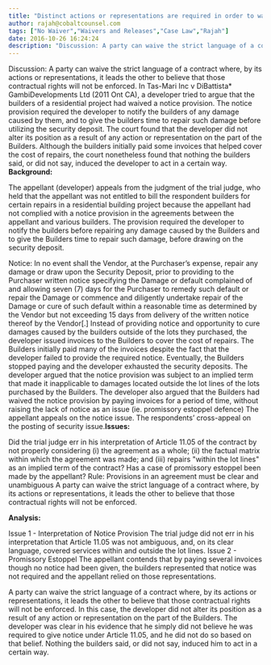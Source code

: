 ```yaml
---
title: "Distinct actions or representations are required in order to waive the strict language of a contract"
author: rajah@cobaltcounsel.com
tags: ["No Waiver","Waivers and Releases","Case Law","Rajah"]
date: 2016-10-26 16:24:24
description: "Discussion: A party can waive the strict language of a contract where, by its actions or representations, it leads the other to believe that those contractual rights will not be enforced. In Tas-Mari..."
---
```


Discussion: A party can waive the strict language of a contract where, by its actions or representations, it leads the other to believe that those contractual rights will not be enforced. In Tas-Mari Inc v DiBattista* GambiDevelopments Ltd (2011 Ont CA), a developer tried to argue that the builders of a residential project had waived a notice provision. The notice provision required the developer to notify the builders of any damage caused by them, and to give the builders time to repair such damage before utilizing the security deposit. The court found that the developer did not alter its position as a result of any action or representation on the part of the Builders. Although the builders initially paid some invoices that helped cover the cost of repairs, the court nonetheless found that nothing the builders said, or did not say, induced the developer to act in a certain way.
**Background:**

The appellant (developer) appeals from the judgment of the trial judge, who held that the appellant was not entitled to bill the respondent builders for certain repairs in a residential building project because the appellant had not complied with a notice provision in the agreements between the appellant and various builders. The provision required the developer to notify the builders before repairing any damage caused by the Builders and to give the Builders time to repair such damage, before drawing on the security deposit.

Notice: In no event shall the Vendor, at the Purchaser’s expense, repair any damage or draw upon the Security Deposit, prior to providing to the Purchaser written notice specifying the Damage or default complained of and allowing seven (7) days for the Purchaser to remedy such default or repair the Damage or commence and diligently undertake repair of the Damage or cure of such default within a reasonable time as determined by the Vendor but not exceeding 15 days from delivery of the written notice thereof by the Vendor[.]
Instead of providing notice and opportunity to cure damages caused by the builders outside of the lots they purchased, the developer issued invoices to the Builders to cover the cost of repairs. The Builders initially paid many of the invoices despite the fact that the developer failed to provide the required notice. Eventually, the Builders stopped paying and the developer exhausted the security deposits.
The developer argued that the notice provision was subject to an implied term that made it inapplicable to damages located outside the lot lines of the lots purchased by the Builders.
The developer also argued that the Builders had waived the notice provision by paying invoices for a period of time, without raising the lack of notice as an issue (ie.
 promissory estoppel defence)
The appellant appeals on the notice issue. The respondents’ cross-appeal on the posting of security issue.**Issues:**

Did the trial judge err in his interpretation of Article 11.05 of the contract by not properly considering (i) the agreement as a whole; (ii) the factual matrix within which the agreement was made; and (iii) repairs "within the lot lines" as an implied term of the contract?
Has a case of promissory estoppel been made by the appellant?
Rule:
Provisions in an agreement must be clear and unambiguous
A party can waive the strict language of a contract where, by its actions or representations, it leads the other to believe that those contractual rights will not be enforced.

**Analysis:**

Issue 1 - Interpretation of Notice Provision
The trial judge did not err in his interpretation that Article 11.05 was not ambiguous, and, on its clear language, covered services within and outside the lot lines.
Issue 2 - Promissory Estoppel
The appellant contends that by paying several invoices though no notice had been given, the builders represented that notice was not required and the appellant relied on those representations.

A party can waive the strict language of a contract where, by its actions or representations, it leads the other to believe that those contractual rights will not be enforced. In this case, the developer did not alter its position as a result of any action or representation on the part of the Builders. The developer was clear in his evidence that he simply did not believe he was required to give notice under Article 11.05, and he did not do so based on that belief. Nothing the builders said, or did not say, induced him to act in a certain way.